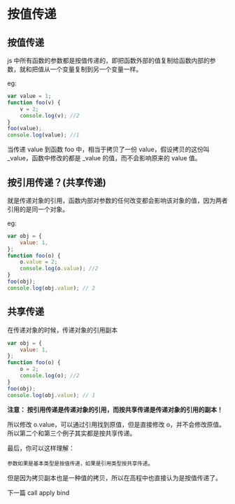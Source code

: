 # 按值传递

## 按值传递

js 中所有函数的参数都是按值传递的，即把函数外部的值复制给函数内部的参数，就和把值从一个变量复制到另一个变量一样。

eg:

```js
var value = 1;
function foo(v) {
	v = 2;
	console.log(v); //2
}
foo(value);
console.log(value); //1
```

当传递 value 到函数 foo 中，相当于拷贝了一份 value，假设拷贝的这份叫 \_value，函数中修改的都是 \_value 的值，而不会影响原来的 value 值。

## 按引用传递？(共享传递)

就是传递对象的引用，函数内部对参数的任何改变都会影响该对象的值，因为两者引用的是同一个对象。

eg:

```js
var obj = {
	value: 1,
};
function foo(o) {
	o.value = 2;
	console.log(o.value); //2
}
foo(obj);
console.log(obj.value); // 2
```

## 共享传递

在传递对象的时候，传递对象的引用副本

```js
var obj = {
	value: 1,
};
function foo(o) {
	o = 2;
	console.log(o); //2
}
foo(obj);
console.log(obj.value); // 1
```

**注意： 按引用传递是传递对象的引用，而按共享传递是传递对象的引用的副本！**

所以修改 o.value，可以通过引用找到原值，但是直接修改 o，并不会修改原值。所以第二个和第三个例子其实都是按共享传递。

最后，你可以这样理解：

`参数如果是基本类型是按值传递，如果是引用类型按共享传递`。

但是因为拷贝副本也是一种值的拷贝，所以在高程中也直接认为是按值传递了。


下一篇 call apply bind